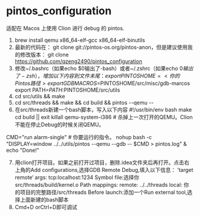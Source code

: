 # pintos_configuration
适配在 Macos 上使用 Clion 进行 debug 的 pintos.
1. brew install qemu x86_64-elf-gcc x86_64-elf-binutils
2. 最新的代码在： git clone git://pintos-os.org/pintos-anon，但是建议使用我的修改版本： git clone https://github.com/qzeng2490/pintos_configuration
3. 修改~/.bashrc（如果echo $0输出了-bash）或者~/.zshrc（如果echo $0输出了-zsh），增加以下内容到文件末尾：
       export PINTOSHOME=<你的Pintos路径> 
export GDBMACROS=$PINTOSHOME/src/misc/gdb-marcos 
export PATH=$PATH:$PINTOSHOME/src/utils
4. cd src/utils && make
5. cd src/threads && make && cd build && pintos --qemu  --
6. 在src/threads新建一个bash脚本，写入以下内容
#!/usr/bin/env bash
make
cd build || exit
killall qemu-system-i386 # 杀掉上一次打开的QEMU。Clion不能在停止Debug的时候关闭QEMU。

CMD="run alarm-single" # 你要运行的指令。
nohup bash -c "DISPLAY=window ../../utils/pintos --qemu --gdb -- $CMD > pintos.log" &
echo "Done!"

7. 用clion打开项目。如果之前打开过项目，删除.idea文件夹后再打开。点击右上角的Add configurations,选择GDB Remote Debug,填入以下信息：
’target remote‘ args: tcp:localhost:1234
Symbol file:选择你 src/threads/build/kernel.o
Path mappings:
remote: ../../threads
local: 你的项目的完整路径/src/threads
Before launch:添加一个Run external tool,选择上面新建的bash脚本
8. Cmd+D orCtrl+D即可调试
